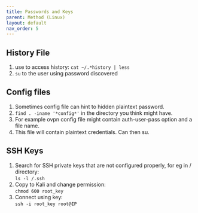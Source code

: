 ```yaml
---
title: Passwords and Keys
parent: Method (Linux)
layout: default
nav_order: 5
---
```


## History File
1. use to access history: `cat ~/.*history | less`
2. `su` to the user using password discovered

## Config files
1. Sometimes config file can hint to hidden plaintext password.
2. `find . -iname '*config*'` in the directory you think might have.
3. For example ovpn config file might contain auth-user-pass option and a file name.
4. This file will contain plaintext credentials. Can then su.

## SSH Keys
1. Search for SSH private keys that are not configured properly, for eg in / directory:\
   `ls -l /.ssh`
2. Copy to Kali and change permission:\
   `chmod 600 root_key`
3. Connect using key:\
   `ssh -i root_key root@IP`